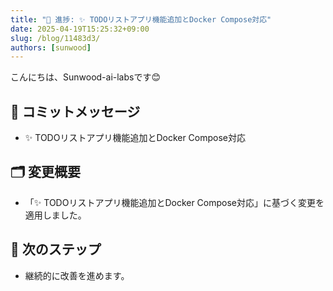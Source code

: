 ```yaml
---
title: "🚀 進捗: ✨ TODOリストアプリ機能追加とDocker Compose対応"
date: 2025-04-19T15:25:32+09:00
slug: /blog/11483d3/
authors: [sunwood]
---
```


こんにちは、Sunwood-ai-labsです😊

## 🔖 コミットメッセージ
- ✨ TODOリストアプリ機能追加とDocker Compose対応

## 🗂️ 変更概要
- 「✨ TODOリストアプリ機能追加とDocker Compose対応」に基づく変更を適用しました。

## 🚀 次のステップ
- 継続的に改善を進めます。

